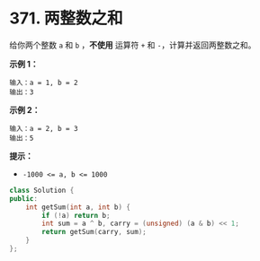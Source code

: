 # 371. 两整数之和

给你两个整数 `a` 和 `b` ，**不使用** 运算符 `+` 和 `-` ​​​​​​​，计算并返回两整数之和。

&#x20;

**示例 1：**

```
输入：a = 1, b = 2
输出：3
```

**示例 2：**

```
输入：a = 2, b = 3
输出：5
```

&#x20;

**提示：**

* `-1000 <= a, b <= 1000`

```cpp
class Solution {
public:
    int getSum(int a, int b) {
        if (!a) return b;
        int sum = a ^ b, carry = (unsigned) (a & b) << 1;
        return getSum(carry, sum);  
    }
};
```

